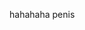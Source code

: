 hahahaha penis
<!---
LorenzooThaaBoy/LorenzooThaaBoy is a ✨ special ✨ repository because its `README.md` (this file) appears on your GitHub profile.
You can click the Preview link to take a look at your changes.
--->
